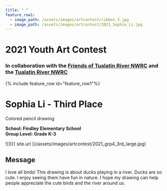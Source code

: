 ```yaml
---
title: " "
feature_row1:
  - image_path: /assets/images/artcontest/ribbon_3.jpg
  - image_path: /assets/images/artcontest/2021_Sophia_Li.jpg
---
```


# 2021 Youth Art Contest

### In collaboration with the [Friends of Tualatin River NWRC](https://fotr.wildapricot.org/) and the [Tualatin River NWRC](https://www.fws.gov/refuge/Tualatin_River/)

{% include feature_row id="feature_row1"%}

# Sophia Li - Third Place  
Colored pencil drawing  

**School: Findley Elementary School**  
**Group Level: Grade K-3**  

![]({{ site.url }}/assets/images/artcontest/2021_grp4_3rd_large.jpg)

## Message

I love all birds! This drawing is about ducks playing in a river. Ducks are so cute. I enjoy seeing them have fun in nature. I hope my drawing can help people appreciate the cute birds and the river around us. 
